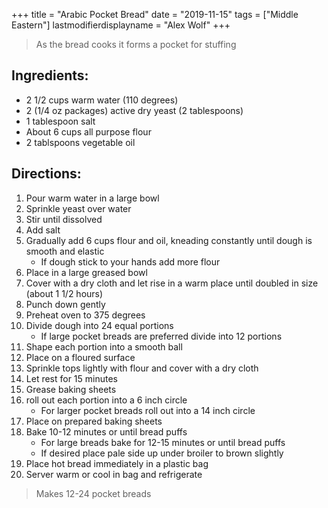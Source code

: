 +++
title = "Arabic Pocket Bread"
date = "2019-11-15"
tags = ["Middle Eastern"]
lastmodifierdisplayname = "Alex Wolf"
+++

> As the bread cooks it forms a pocket for stuffing

## Ingredients:

* 2 1/2 cups warm water (110 degrees)
* 2 (1/4 oz packages) active dry yeast (2 tablespoons)
* 1 tablespoon salt
* About 6 cups all purpose flour
* 2 tablspoons vegetable oil

## Directions:

1. Pour warm water in a large bowl
2. Sprinkle yeast over water
3. Stir until dissolved
4. Add salt
5. Gradually add 6 cups flour and oil, kneading constantly until dough is smooth and elastic
    * If dough stick to your hands add more flour
6. Place in a large greased bowl
7. Cover with a dry cloth and let rise in a warm place until doubled in size (about 1 1/2 hours)
8. Punch down gently
9. Preheat oven to 375 degrees
10. Divide dough into 24 equal portions
    * If large pocket breads are preferred divide into 12 portions
11. Shape each portion into a smooth ball
12. Place on a floured surface
13. Sprinkle tops lightly with flour and cover with a dry cloth
14. Let rest for 15 minutes
15. Grease baking sheets
16. roll out each portion into a 6 inch circle
    * For larger pocket breads roll out into a 14 inch circle
17. Place on prepared baking sheets
18. Bake 10-12 minutes or until bread puffs
    * For large breads bake for 12-15 minutes or until bread puffs
    * If desired place pale side up under broiler to brown slightly
19. Place hot bread immediately in a plastic bag
20. Server warm or cool in bag and refrigerate

> Makes 12-24 pocket breads